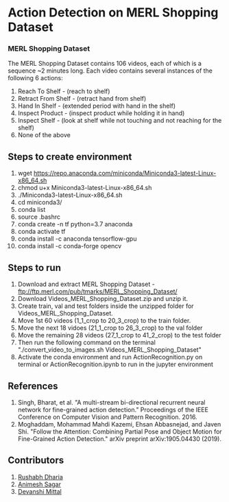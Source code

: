 # Action Detection on MERL Shopping Dataset


### MERL Shopping Dataset

The MERL Shopping Dataset contains 106 videos, each of which is a sequence ~2 minutes long. Each video contains several instances of the following 6 actions:
  1. Reach To Shelf     - (reach to shelf)
  2. Retract From Shelf - (retract hand from shelf)
  3. Hand In Shelf      - (extended period with hand in the shelf)
  4. Inspect Product    - (inspect product while holding it in hand)
  5. Inspect Shelf      - (look at shelf while not touching and not reaching for the shelf)
  6. None of the above


## Steps to create environment
1. wget https://repo.anaconda.com/miniconda/Miniconda3-latest-Linux-x86_64.sh
2. chmod u+x Miniconda3-latest-Linux-x86_64.sh 
3. ./Miniconda3-latest-Linux-x86_64.sh 
4. cd miniconda3/
5. conda list
6. source .bashrc
7. conda create -n tf python=3.7 anaconda
8. conda activate tf
9. conda install -c anaconda tensorflow-gpu
10. conda install -c conda-forge opencv


## Steps to run
1. Download and extract MERL Shopping Dataset - ftp://ftp.merl.com/pub/tmarks/MERL_Shopping_Dataset/
2. Download Videos_MERL_Shopping_Dataset.zip and unzip it.
3. Create train, val and test folders inside the unzipped folder for Videos_MERL_Shopping_Dataset.
4. Move 1st 60 videos (1_1_crop to 20_3_crop) to the train folder.
5. Move the next 18 vidoes (21_1_crop to 26_3_crop) to the val folder
6. Move the remaining 28 videos (27_1_crop to 41_2_crop) to the test folder
7. Then run the following command on the terminal "./convert_video_to_images.sh Videos_MERL_Shopping_Dataset"
8. Activate the conda environment and run ActionRecognition.py on terminal or ActionRecognition.ipynb to run in the jupyter environment 


## References
1. Singh, Bharat, et al. "A multi-stream bi-directional recurrent neural network for fine-grained action detection." Proceedings of the IEEE Conference on Computer Vision and Pattern Recognition. 2016.
2. Moghaddam, Mohammad Mahdi Kazemi, Ehsan Abbasnejad, and Javen Shi. "Follow the Attention: Combining Partial Pose and Object Motion for Fine-Grained Action Detection." arXiv preprint arXiv:1905.04430 (2019).


## Contributors
1. [Rushabh Dharia](https://github.com/rushabhdharia)
2. [Animesh Sagar](https://github.com/animeshsagar)
3. [Devanshi Mittal](https://github.com/mittaldevanshi)
 
